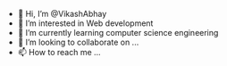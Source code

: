 - 👋 Hi, I’m @VikashAbhay
- 👀 I’m interested in Web development
- 🌱 I’m currently learning computer science engineering
- 💞️ I’m looking to collaborate on ...
- 📫 How to reach me ...

<!---
VikashAbhay/VikashAbhay is a ✨ special ✨ repository because its `README.md` (this file) appears on your GitHub profile.
You can click the Preview link to take a look at your changes.
--->
